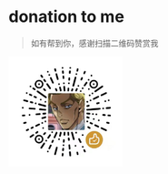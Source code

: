# donation to me

> 如有帮到你，感谢扫描二维码赞赏我

<img src="../img/my_appreciation.png" title="donation to me" alt="赞赏码" width="200">
